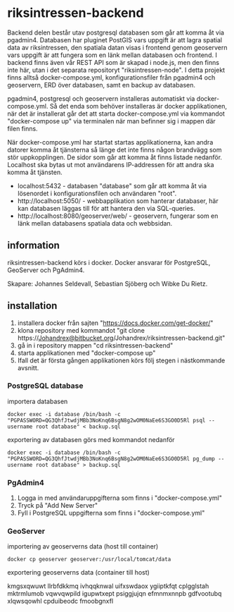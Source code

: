 # riksintressen-backend

Backend delen består utav postgresql databasen som går att komma åt via pgadmin4. Databasen har pluginet PostGIS vars uppgift är att lagra spatial data av riksintressen, den spatiala datan visas i frontend genom geoservern vars uppgift är att fungera som en länk mellan databasen och frontend. I backend finns även vår REST API som är skapad i node.js, men den finns inte här, utan i det separata repositoryt "riksintressen-node". I detta projekt finns alltså docker-compose.yml, konfigurationsfiler från pgadmin4 och geoservern, ERD över databasen, samt en backup av databasen.

pgadmin4, postgresql och geoservern installeras automatiskt via docker-compose.yml. Så det enda som behöver installeras är docker applikationen, när det är installerat går det att starta docker-compose.yml via kommandot "docker-compose up" via terminalen när man befinner sig i mappen där filen finns.

När docker-compose.yml har startat startas applikationerna, kan andra datorer komma åt tjänsterna så länge det inte finns någon brandvägg som stör uppkopplingen. De sidor som går att komma åt finns listade nedanför. Localhost ska bytas ut mot användarens IP-addressen för att andra ska komma åt tjänsten.
* localhost:5432 - databasen "database" som går att komma åt via lösenordet i konfigurationsfilen och användaren "root".
* http://localhost:5050/ - webbapplikation som hanterar databaser, här kan databasen läggas till för att hantera den via SQL-queries.
* http://localhost:8080/geoserver/web/ - geoservern, fungerar som en länk mellan databasens spatiala data och webbsidan.

## information

riksintressen-backend körs i docker. Docker ansvarar för PostgreSQL, GeoServer och PgAdmin4.

Skapare: Johannes Seldevall, Sebastian Sjöberg och Wibke Du Rietz.

## installation

1. installera docker från sajten "https://docs.docker.com/get-docker/"
2. klona repository med kommandot "git clone https://Johandrex@bitbucket.org/Johandrex/riksintressen-backend.git"
3. gå in i repository mappen "cd riksintressen-backend"
4. starta applikationen med "docker-compose up"
5. Ifall det är första gången applikationen körs följ stegen i nästkommande avsnitt.

### PostgreSQL database
importera databasen

    docker exec -i database /bin/bash -c "PGPASSWORD=QG3QhfJtwdjMBb3NoKnq6BsgN8g2wOM0NaEe6S3GO0D5Rl psql --username root database" < backup.sql

exportering av databasen görs med kommandot nedanför

    docker exec -i database /bin/bash -c "PGPASSWORD=QG3QhfJtwdjMBb3NoKnq6BsgN8g2wOM0NaEe6S3GO0D5Rl pg_dump --username root database" > backup.sql

### PgAdmin4
1. Logga in med användaruppgifterna som finns i "docker-compose.yml"
2. Tryck på "Add New Server"
3. Fyll i PostgreSQL uppgifterna som finns i "docker-compose.yml"

### GeoServer
importering av geoserverns data (host till container)

    docker cp geoserver geoserver:/usr/local/tomcat/data

exportering geoserverns data (container till host)

kmgsxqwuwt llrbfdkkmq ivhqqknwal uifxswdaox ygiiptkfqt cplgglstah
mktrmlumob vqwvqwpild igupwtxept psiggjujqn efmnmxnnpb gdfvootubq xlqwsqowhl cpduibeodc fmoobgnxfl
